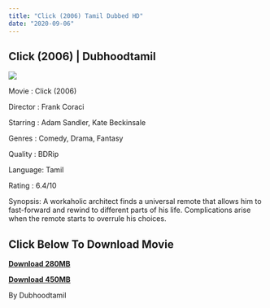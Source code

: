 ```yaml
---
title: "Click (2006) Tamil Dubbed HD"
date: "2020-09-06"
---
```


## Click (2006) | Dubhoodtamil

[![](https://1.bp.blogspot.com/--Lr36ZdnCRw/X1TGUKGtz8I/AAAAAAAACWc/xOmGFOGLGqYJsxIapXujf_NJjmMAd6B4wCNcBGAsYHQ/w331-h500/Click-2006-film-images-194a9d4f-f4a2-42be-ad29-35e55f2263f.jpg)](https://1.bp.blogspot.com/--Lr36ZdnCRw/X1TGUKGtz8I/AAAAAAAACWc/xOmGFOGLGqYJsxIapXujf_NJjmMAd6B4wCNcBGAsYHQ/s1170/Click-2006-film-images-194a9d4f-f4a2-42be-ad29-35e55f2263f.jpg)

Movie : Click (2006)

Director : Frank Coraci

Starring : Adam Sandler, Kate Beckinsale

Genres : Comedy, Drama, Fantasy

Quality : BDRip

Language: Tamil 

Rating : 6.4/10 

Synopsis: A workaholic architect finds a universal remote that allows him to fast-forward and rewind to different parts of his life. Complications arise when the remote starts to overrule his choices.

## **Click Below To Download Movie**

**[Download 280MB](https://oncehelp.com/click-1)**

**[Download 450MB](https://oncehelp.com/click-2)**

By Dubhoodtamil
